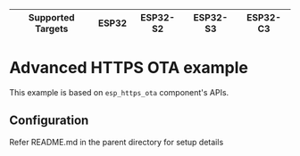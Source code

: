 | Supported Targets | ESP32 | ESP32-S2 | ESP32-S3 | ESP32-C3 |
| ----------------- | ----- | -------- | -------- | -------- |
# Advanced HTTPS OTA example

This example is based on `esp_https_ota` component's APIs.

## Configuration

Refer README.md in the parent directory for setup details
